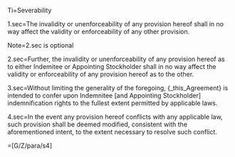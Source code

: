 Ti=Severability

1.sec=The invalidity or unenforceability of any provision hereof shall in no way affect the validity or enforceability of any other provision.

Note=2.sec is optional

2.sec=Further, the invalidity or unenforceability of any provision hereof as to either Indemitee or Appointing Stockholder shall in no way affect the validity or enforceability of any provision hereof as to the other.

3.sec=Without limiting the generality of the foregoing, {_this_Agreement} is intended to confer upon Indemnitee [and Appointing Stockholder] indemnification rights to the fullest extent permitted by applicable laws.

4.sec=In the event any provision hereof conflicts with any applicable law, such provision shall be deemed modified, consistent with the aforementioned intent, to the extent necessary to resolve such conflict.

=[G/Z/para/s4]
